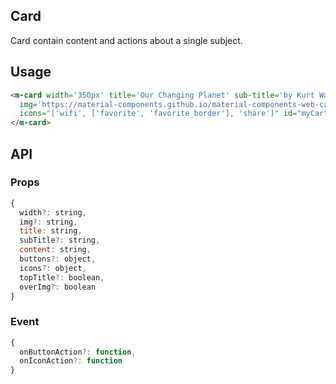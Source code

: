 ## Card

Card contain content and actions about a single subject.

## Usage

```html
<m-card width='350px' title='Our Changing Planet' sub-title='by Kurt Wagner' content='Visit ten places on our planet that are undergoing the biggest changes today.'
  img='https://material-components.github.io/material-components-web-catalog/static/media/photos/3x2/2.jpg' buttons="['READ', 'BOOKMARK']"
  icons="['wifi', ['favorite', 'favorite_border'], 'share']" id="myCart">
</m-card>
```


## API

### Props

```jsx
{
  width?: string,
  img?: string,
  title: string,
  subTitle?: string,
  content: string,
  buttons?: object,
  icons?: object,
  topTitle?: boolean,
  overImg?: boolean
}
```

### Event

```jsx
{
  onButtonAction?: function,
  onIconAction?: function
}
```